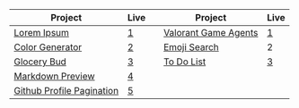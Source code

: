 | Project | Live |                |  Project | Live
 | ------ | ------ | -------------|------ | -------------|
| [Lorem Ipsum](https://github.com/isinnur/react-projects/tree/main/lorem-ipsum)|[1](https://fabulous-hotteok-8509a1.netlify.app)|  | [Valorant Game Agents](https://github.com/isinnur/react-projects/tree/main/valorant_agents) | [1](https://cute-cajeta-76a928.netlify.app)|
| [Color Generator](https://github.com/isinnur/react-projects/tree/main/color-generator)|[2](https://spiffy-puppy-a4fd67.netlify.app)|   |    [Emoji Search](https://github.com/isinnur/react-projects/tree/main/emoji-search)  |  2    |  | 
| [Glocery Bud](https://github.com/isinnur/react-projects/tree/main/glocery-bud)  |   [3](https://resplendent-frangollo-ffb3c4.netlify.app)|   | [To Do List](https://github.com/isinnur/react-projects/tree/main/todo-list)  |  [3](https://steady-begonia-4d2549.netlify.app)
|[Markdown Preview](https://github.com/isinnur/react-projects/tree/main/md) | [4](https://celebrated-bublanina-90b318.netlify.app) | | 
|[Github Profile Pagination](https://github.com/isinnur/react-projects/tree/main/pagination) | [5](https://chipper-caramel-cf47bf.netlify.app/) | | 

